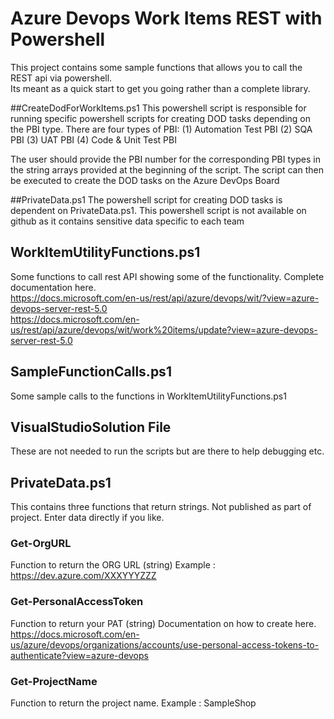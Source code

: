 # Azure Devops Work Items REST with Powershell
This project contains some sample functions that allows you to call the REST api via powershell.  
Its meant as a quick start to get you going rather than a complete library.

##CreateDodForWorkItems.ps1
This powershell script is responsible for running specific powershell scripts for creating DOD tasks depending on the PBI type. There are four types of PBI: 
(1) Automation Test PBI
(2) SQA PBI
(3) UAT PBI
(4) Code & Unit Test PBI

The user should provide the PBI number for the corresponding PBI types in the string arrays provided at the beginning of the script.
The script can then be executed to create the DOD tasks on the Azure DevOps Board


##PrivateData.ps1
The powershell script for creating DOD tasks is dependent on PrivateData.ps1. This powershell script is not available on github as it contains sensitive data specific to each team




## WorkItemUtilityFunctions.ps1
Some functions to call rest API showing some of the functionality.  Complete documentation here.  
https://docs.microsoft.com/en-us/rest/api/azure/devops/wit/?view=azure-devops-server-rest-5.0  
https://docs.microsoft.com/en-us/rest/api/azure/devops/wit/work%20items/update?view=azure-devops-server-rest-5.0  

## SampleFunctionCalls.ps1
Some sample calls to the functions in WorkItemUtilityFunctions.ps1

## VisualStudioSolution File
These are not needed to run the scripts but are there to help debugging etc.

## PrivateData.ps1
This contains three functions that return strings.  Not published as part of project.  Enter data directly if you like.

### Get-OrgURL
Function to return the ORG URL (string)
Example : https://dev.azure.com/XXXYYYZZZ

### Get-PersonalAccessToken
Function to return your PAT (string)
Documentation on how to create here.   
https://docs.microsoft.com/en-us/azure/devops/organizations/accounts/use-personal-access-tokens-to-authenticate?view=azure-devops

### Get-ProjectName
Function to return the project name.
Example : SampleShop


